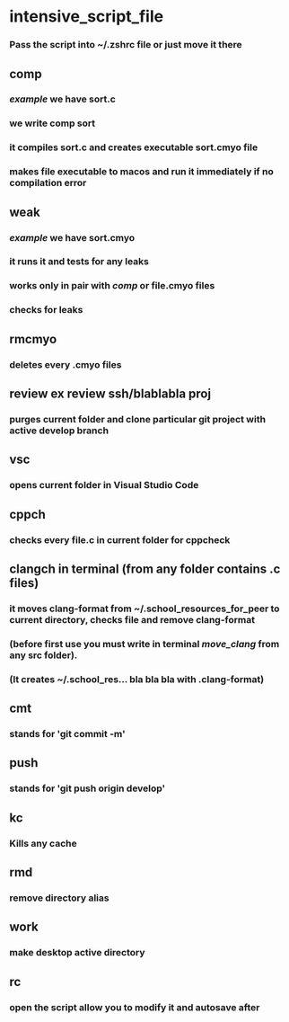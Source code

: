 # intensive_script_file

### Pass the script into ~/.zshrc file or just move it there

## comp
### ***example*** we have sort.c
### we write comp sort
### it compiles sort.c and creates executable sort.cmyo file
### makes file executable to macos and run it immediately if no compilation error

## weak
### ***example*** we have sort.cmyo
### it runs it and tests for any leaks
### works only in pair with ***comp*** or file.cmyo files
### checks for leaks

## rmcmyo
### deletes every .cmyo files

## review ex review ssh/blablabla proj
### purges current folder and clone particular git project with active develop branch

## vsc
### opens current folder in Visual Studio Code

## cppch
### checks every file.c in current folder for cppcheck

## clangch in terminal (from any folder contains .c files)
### it moves clang-format from ~/.school_resources_for_peer to current directory, checks file and remove clang-format
### (before first use you must write in terminal ***move_clang*** from any src folder). 
### (It creates ~/.school_res... bla bla bla with .clang-format)

## cmt
### stands for 'git commit -m'

## push
### stands for 'git push origin develop'

## kc
### Kills any cache

## rmd
### remove directory alias

## work
### make desktop active directory

## rc
### open the script allow you to modify it and autosave after

